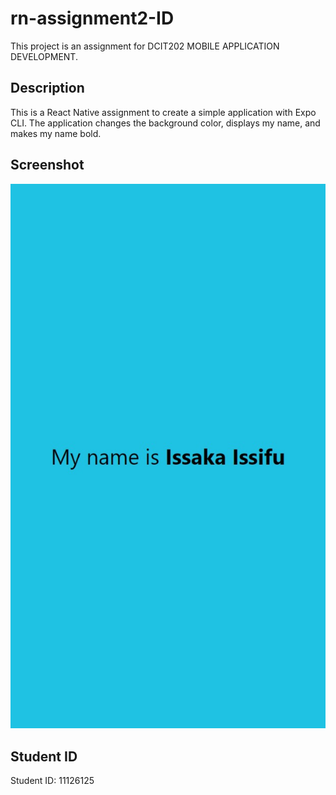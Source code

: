 # rn-assignment2-ID

This project is an assignment for DCIT202 MOBILE APPLICATION DEVELOPMENT.

## Description

This is a React Native assignment to create a simple application with Expo CLI. The application changes the background color, displays my name, and makes my name bold.

## Screenshot
![app screenshot](assets/exppo.jpg)

## Student ID

Student ID: 11126125

